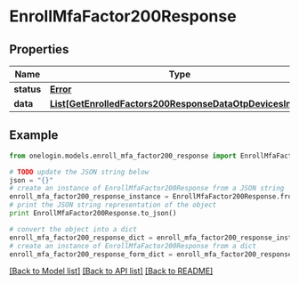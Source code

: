 # EnrollMfaFactor200Response


## Properties
Name | Type | Description | Notes
------------ | ------------- | ------------- | -------------
**status** | [**Error**](Error.md) |  | [optional] 
**data** | [**List[GetEnrolledFactors200ResponseDataOtpDevicesInner]**](GetEnrolledFactors200ResponseDataOtpDevicesInner.md) |  | [optional] 

## Example

```python
from onelogin.models.enroll_mfa_factor200_response import EnrollMfaFactor200Response

# TODO update the JSON string below
json = "{}"
# create an instance of EnrollMfaFactor200Response from a JSON string
enroll_mfa_factor200_response_instance = EnrollMfaFactor200Response.from_json(json)
# print the JSON string representation of the object
print EnrollMfaFactor200Response.to_json()

# convert the object into a dict
enroll_mfa_factor200_response_dict = enroll_mfa_factor200_response_instance.to_dict()
# create an instance of EnrollMfaFactor200Response from a dict
enroll_mfa_factor200_response_form_dict = enroll_mfa_factor200_response.from_dict(enroll_mfa_factor200_response_dict)
```
[[Back to Model list]](../README.md#documentation-for-models) [[Back to API list]](../README.md#documentation-for-api-endpoints) [[Back to README]](../README.md)


